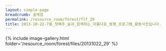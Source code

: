```yaml
--- 
layout: simple-page 
breadcrumb: 숲체험 
permalink: /resource_room/forest/flf_29
title: 2013-10-22-7월_첫째주_숲과_함께하는_아름다운_동행_프로그램_활동사진입니다.
--- 
```

{% include image-gallery.html folder='/resource_room/forest/files/20131022_29' %}